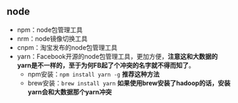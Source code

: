 
## node
- npm：node包管理工具
- nrm：node镜像切换工具
- cnpm：淘宝发布的node包管理工具
- yarn：Facebook开源的node包管理工具，更加方便，**注意这和大数据的yarn是不一样的，至于为何FB起了个冲突的名字就不得而知了**。
  - npm安装：`npm install yarn -g` **推荐这种方法**
  - brew安装：`brew install yarn` **如果使用brew安装了hadoop的话，安装yarn会和大数据那个yarn冲突**